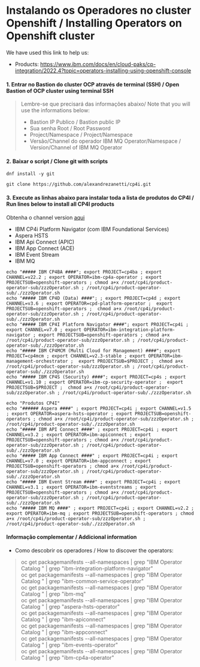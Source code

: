 # Instalando os Operadores no cluster Openshift / Installing Operators on Openshift cluster

We have used this link to help us: 
- Products: https://www.ibm.com/docs/en/cloud-paks/cp-integration/2022.4?topic=operators-installing-using-openshift-console

#### 1. Entrar no Bastion do cluster OCP através de terminal (SSH) / Open Bastion of OCP cluster using terminal SSH
> Lembre-se que precisará das informações abaixo/ Note that you will use the informations below:<br>
> - Bastion IP Publico / Bastion public IP<br>
> - Sua senha Root / Root Password<br>
> - Project/Namespace / Project/Namespace<br>
> - Versão/Channel do operador IBM MQ Operator/Namespace / Version/Channel of IBM MQ Operator

#### 2. Baixar o script / Clone git with scripts
```
dnf install -y git
```
```
git clone https://github.com/alexandrezanetti/cp4i.git
```

#### 3. Execute as linhas abaixo para instalar toda a lista de produtos do CP4I  / Run lines below to install all CP4I products
Obtenha o channel version [aqui](https://www.ibm.com/docs/en/cloud-paks/cp-integration/2022.4?topic=reference-operator-channel-versions-this-release)
- IBM CP4i Platform Navigator (com IBM Foundational Services)
- Aspera HSTS
- IBM Api Connect (APIC)
- IBM App Connect (ACE)
- IBM Event Stream 
- IBM MQ

```
echo "##### IBM CP4BA ####"; export PROJECT=cp4ba ; export CHANNEL=v22.2 ; export OPERATOR=ibm-cp4a-operator ; export PROJECTSUB=openshift-operators ; chmod a+x /root/cp4i/product-operator-sub/zzzOperator.sh ; /root/cp4i/product-operator-sub/./zzzOperator.sh
echo "##### IBM CP4D (Data) ####"; ; export PROJECT=cp4d ; export CHANNEL=v3.6 ; export OPERATOR=cpd-platform-operator ;  export PROJECTSUB=openshift-operators ;  chmod a+x /root/cp4i/product-operator-sub/zzzOperator.sh ; /root/cp4i/product-operator-sub/./zzzOperator.sh
echo "##### IBM CP4I Platform Navigator ####"; export PROJECT=cp4i ; export CHANNEL=v7.0 ; export OPERATOR=ibm-integration-platform-navigator ; export PROJECTSUB=openshift-operators ; chmod a+x /root/cp4i/product-operator-sub/zzzOperator.sh ; /root/cp4i/product-operator-sub/./zzzOperator.sh
echo "##### IBM CP4MCM (Multi Cloud for Management) ####"; export PROJECT=cp4mcm ; export CHANNEL=v2.3-stable ; export OPERATOR=ibm-management-orchestrator ;  export PROJECTSUB=$PROJECT ;  chmod a+x /root/cp4i/product-operator-sub/zzzOperator.sh ; /root/cp4i/product-operator-sub/./zzzOperator.sh
echo "##### IBM CP4S (Security) ####"; export PROJECT=cp4s ; export CHANNEL=v1.10 ; export OPERATOR=ibm-cp-security-operator ;  export PROJECTSUB=$PROJECT ;  chmod a+x /root/cp4i/product-operator-sub/zzzOperator.sh ; /root/cp4i/product-operator-sub/./zzzOperator.sh

echo "Produtos CP4I"
echo "###### Aspera ####" ; export PROJECT=cp4i ; export CHANNEL=v1.5 ; export OPERATOR=aspera-hsts-operator ; export PROJECTSUB=openshift-operators ; chmod a+x /root/cp4i/product-operator-sub/zzzOperator.sh ; /root/cp4i/product-operator-sub/./zzzOperator.sh
echo "##### IBM API Connect ####" ; export PROJECT=cp4i ; export CHANNEL=v3.2 ; export OPERATOR=ibm-apiconnect ; export PROJECTSUB=openshift-operators ; chmod a+x /root/cp4i/product-operator-sub/zzzOperator.sh ; /root/cp4i/product-operator-sub/./zzzOperator.sh
echo "##### IBM App Connect ####" ; export PROJECT=cp4i ; export CHANNEL=v7.0 ; export OPERATOR=ibm-appconnect ; export PROJECTSUB=openshift-operators ; chmod a+x /root/cp4i/product-operator-sub/zzzOperator.sh ; /root/cp4i/product-operator-sub/./zzzOperator.sh
echo "##### IBM Event Stream ####" ; export PROJECT=cp4i ; export CHANNEL=v3.1 ; export OPERATOR=ibm-eventstreams ; export PROJECTSUB=openshift-operators ; chmod a+x /root/cp4i/product-operator-sub/zzzOperator.sh ; /root/cp4i/product-operator-sub/./zzzOperator.sh
echo "##### IBM MQ ####" ; export PROJECT=cp4i ; export CHANNEL=v2.2 ; export OPERATOR=ibm-mq ; export PROJECTSUB=openshift-operators ; chmod a+x /root/cp4i/product-operator-sub/zzzOperator.sh ; /root/cp4i/product-operator-sub/./zzzOperator.sh
```

#### Informação complementar / Addicional information
- Como descobrir os operadores / How to discover the operators:
> oc get packagemanifests --all-namespaces | grep "IBM Operator Catalog " | grep "ibm-integration-platform-navigator"<br>
> oc get packagemanifests --all-namespaces | grep "IBM Operator Catalog " | grep "ibm-common-service-operator"<br>
> oc get packagemanifests --all-namespaces | grep "IBM Operator Catalog " | grep "ibm-mq"<br>
> oc get packagemanifests --all-namespaces | grep "IBM Operator Catalog " | grep "aspera-hsts-operator"<br>
> oc get packagemanifests --all-namespaces | grep "IBM Operator Catalog " | grep "ibm-apiconnect"<br>
> oc get packagemanifests --all-namespaces | grep "IBM Operator Catalog " | grep "ibm-appconnect"<br>
> oc get packagemanifests --all-namespaces | grep "IBM Operator Catalog " | grep "ibm-events-operator"<br>
> oc get packagemanifests --all-namespaces | grep "IBM Operator Catalog " | grep "ibm-cp4a-operator"
